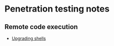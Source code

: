 # Penetration testing notes

## Remote code execution
- [Upgrading shells](RCE/upgrading-terminals.md)